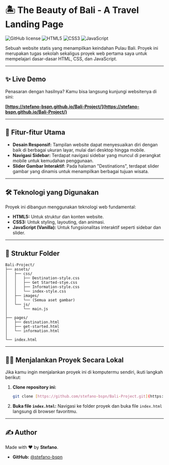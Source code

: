 # 🏝️ The Beauty of Bali - A Travel Landing Page

![GitHub license](https://img.shields.io/badge/license-MIT-blue.svg) ![HTML5](https://img.shields.io/badge/HTML5-E34F26?style=for-the-badge&logo=html5&logoColor=white) ![CSS3](httpshttps://img.shields.io/badge/CSS3-1572B6?style=for-the-badge&logo=css3&logoColor=white) ![JavaScript](https://img.shields.io/badge/JavaScript-F7DF1E?style=for-the-badge&logo=javascript&logoColor=black)

Sebuah website statis yang menampilkan keindahan Pulau Bali. Proyek ini merupakan tugas sekolah sekaligus proyek web pertama saya untuk mempelajari dasar-dasar HTML, CSS, dan JavaScript.

---

## ✨ Live Demo

Penasaran dengan hasilnya? Kamu bisa langsung kunjungi websitenya di sini:

**[https://stefano-bspn.github.io/Bali-Project/](https://stefano-bspn.github.io/Bali-Project/)**

---

## 🚀 Fitur-fitur Utama

- **Desain Responsif:** Tampilan website dapat menyesuaikan diri dengan baik di berbagai ukuran layar, mulai dari desktop hingga mobile.
- **Navigasi Sidebar:** Terdapat navigasi sidebar yang muncul di perangkat mobile untuk kemudahan penggunaan.
- **Slider Gambar Interaktif:** Pada halaman "Destinations", terdapat slider gambar yang dinamis untuk menampilkan berbagai tujuan wisata.

---

## 🛠️ Teknologi yang Digunakan

Proyek ini dibangun menggunakan teknologi web fundamental:

- **HTML5:** Untuk struktur dan konten website.
- **CSS3:** Untuk styling, layouting, dan animasi.
- **JavaScript (Vanilla):** Untuk fungsionalitas interaktif seperti sidebar dan slider.

---

## 📂 Struktur Folder

```
Bali-Project/
├── assets/
│   ├── css/
│   │   ├── Destination-style.css
│   │   ├── Get Started-stye.css
│   │   ├── Information-style.css
│   │   └── index-style.css
│   ├── images/
│   │   └── (Semua aset gambar)
│   └── js/
│       └── main.js
│
├── pages/
│   ├── destination.html
│   ├── get-started.html
│   └── information.html
│
└── index.html
```

---

## 🏃‍♂️ Menjalankan Proyek Secara Lokal

Jika kamu ingin menjalankan proyek ini di komputermu sendiri, ikuti langkah berikut:

1.  **Clone repository ini:**
    ```bash
    git clone [https://github.com/stefano-bspn/Bali-Project.git](https://github.com/stefano-bspn/Bali-Project.git)
    ```
2.  **Buka file `index.html`:**
    Navigasi ke folder proyek dan buka file `index.html` langsung di browser favoritmu.

---

## ✍️ Author

Made with ❤️ by **Stefano**.

- **GitHub:** [@stefano-bspn](https://github.com/stefano-bspn)

